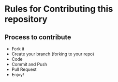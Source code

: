 # Rules for Contributing this repository

## Process to contribute
- Fork it
- Create your branch (forking to your repo)
- Code
- Commit and Push
- Pull Request
- Enjoy!